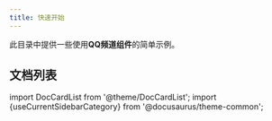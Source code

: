 ```yaml
---
title: 快速开始
---
```


此目录中提供一些使用**QQ频道组件**的简单示例。

## 文档列表

import DocCardList from '@theme/DocCardList';
import {useCurrentSidebarCategory} from '@docusaurus/theme-common';

<DocCardList items={useCurrentSidebarCategory().items} />
